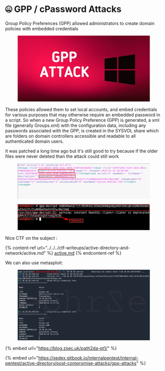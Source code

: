# 🤐 GPP / cPassword Attacks

Group Policy Preferences (GPP) allowed administrators to create domain policies with embedded credentials

<figure><img src="../../../../.gitbook/assets/image (10).png" alt=""><figcaption></figcaption></figure>

These policies allowed them to set local accounts, and embed credentials for various purposes that may otherwise require an embedded password in a script. So when a new Group Policy Preference (GPP) is generated, a xml file (generally Groups.xml) with the configuration data, including any passwords associated with the GPP, is created in the SYSVOL share which are folders on domain controllers accessible and readable to all authenticated domain users.

It was patched a long time ago but it's still good to try because if the older files were never deleted than the attack could still work

<figure><img src="../../../../.gitbook/assets/image (12).png" alt=""><figcaption></figcaption></figure>

<figure><img src="../../../../.gitbook/assets/image (11).png" alt=""><figcaption></figcaption></figure>

Nice CTF on the subject :

{% content-ref url="../../../ctf-writeups/active-directory-and-network/active.md" %}
[active.md](../../../ctf-writeups/active-directory-and-network/active.md)
{% endcontent-ref %}

We can also use metasploit:

<figure><img src="../../../../.gitbook/assets/image (13).png" alt=""><figcaption></figcaption></figure>

{% embed url="https://blog.zsec.uk/path2da-pt1/" %}

{% embed url="https://xedex.gitbook.io/internalpentest/internal-pentest/active-directory/post-compromise-attacks/gpp-attacks" %}
